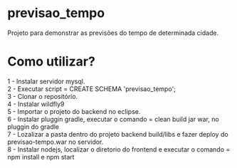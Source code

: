 # previsao_tempo
Projeto para demonstrar as previsões do tempo de determinada cidade.

# Como utilizar?
1 - Instalar servidor mysql.<br>
2 - Executar script = CREATE SCHEMA 'previsao_tempo';<br>
3 - Clonar o repositório.<br>
4 - Instalar wildfly9<br>
5 - Importar o projeto do backend no eclipse.<br>
6 - Instalar pluggin gradle, executar o comando = clean build jar war, no pluggin do gradle<br>
7 - Lozalizar a pasta dentro do projeto backend build/libs e fazer deploy do previsao-tempo.war no servidor.<br>
8 - Instalar nodejs, localizar o diretorio do frontend e executar o comando = npm install e npm start<br>


